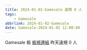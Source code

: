 ```yaml
---
title: 2024-01-02-Gamesale 違規 0 人
tags:
    - Gamesale
abbrlink: 2024-01-02-Gamesale
date: Gamesale-2024-01-02 12:00:00
---
```

Gamesale 板 [板規連結](https://www.ptt.cc/bbs/Gossiping/M.1637425085.A.07D.html)
昨天違規 0 人
